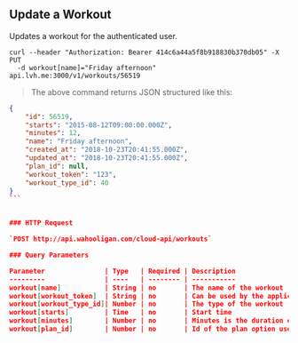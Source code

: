## Update a Workout

Updates a workout for the authenticated user.

```shell
curl --header "Authorization: Bearer 414c6a44a5f8b918830b370db05" -X PUT
  -d workout[name]="Friday afternoon" api.lvh.me:3000/v1/workouts/56519
```

> The above command returns JSON structured like this:

``````json
{
    "id": 56519,
    "starts": "2015-08-12T09:00:00.000Z",
    "minutes": 12,
    "name": "Friday afternoon",
    "created_at": "2018-10-23T20:41:55.000Z",
    "updated_at": "2018-10-23T20:41:55.000Z",
    "plan_id": null,
    "workout_token": "123",
    "workout_type_id": 40
}
```


### HTTP Request

`POST http://api.wahooligan.com/cloud-api/workouts`

### Query Parameters

Parameter               | Type   | Required | Description
---------               | ----   | -------- | -----------
workout[name]           | String | no       | The name of the workout
workout[workout_token]  | String | no       | Can be used by the application to identify the workout
workout[workout_type_id]| Number | no       | The type of the workout
workout[starts]         | Time   | no       | Start time
workout[minutes]        | Number | no       | Minutes is the duration of the workout
workout[plan_id]        | Number | no       | Id of the plan option used in this workout

